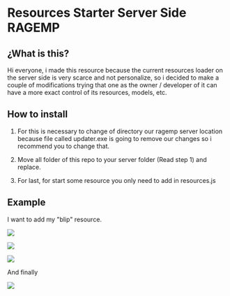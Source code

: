 # Resources Starter Server Side RAGEMP

## ¿What is this?

Hi everyone, i made this resource because the current resources loader on the server side is very scarce and not personalize, so i decided to make a couple of modifications trying that one as the owner / developer of it can have a more exact control of its resources, models, etc.

## How to install

1. For this is necessary to change of directory our ragemp server location because file called updater.exe is going to remove our changes so i recommend you to change that.

2. Move all folder of this repo to your server folder (Read step 1) and replace.

3. For last, for start some resource you only need to add in resources.js


## Example

I want to add my "blip" resource.

![](https://cdn.discordapp.com/attachments/842840007471005696/892888818808655912/unknown.png)

![](https://cdn.discordapp.com/attachments/842840007471005696/892889133121433610/unknown.png)

![](https://cdn.discordapp.com/attachments/842840007471005696/892889279947235348/unknown.png)

And finally 

![](https://cdn.discordapp.com/attachments/842840007471005696/892889545949982760/unknown.png)



